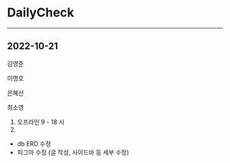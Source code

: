 # DailyCheck
---
## 2022-10-21
김영준

이명호

은혜선

최소영
1. 오프라인 9 - 18 시
2. 
- db ERD 수정
- 피그마 수정 (글 작성, 사이드바 등 세부 수정)
